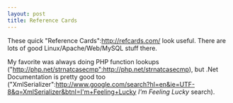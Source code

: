 ```yaml
--- 
layout: post
title: Reference Cards
---
```

These quick "Reference Cards":http://refcards.com/ look useful.  There are lots of good Linux/Apache/Web/MySQL stuff there.  

My favorite was always doing PHP function lookups ("http://php.net/strnatcasecmp":http://php.net/strnatcasecmp), but .Net Documentation is pretty good too ("XmlSerializer":http://www.google.com/search?hl=en&ie=UTF-8&q=XmlSerializer&btnI=I'm+Feeling+Lucky _I'm Feeling Lucky_ search). 
